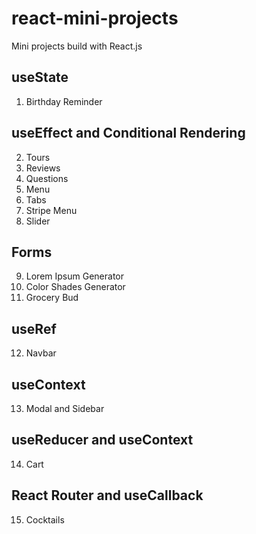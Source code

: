 # react-mini-projects

Mini projects build with React.js

## useState

1. Birthday Reminder

## useEffect and Conditional Rendering

2. Tours
3. Reviews
4. Questions
5. Menu
6. Tabs
7. Stripe Menu
8. Slider

## Forms

9. Lorem Ipsum Generator
10. Color Shades Generator
11. Grocery Bud

## useRef

12. Navbar

## useContext

13. Modal and Sidebar

## useReducer and useContext

14. Cart

## React Router and useCallback

15. Cocktails
